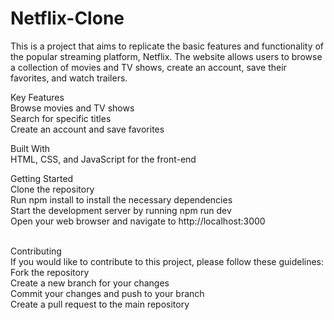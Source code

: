# Netflix-Clone
This is a project that aims to replicate the basic features and functionality of the popular streaming platform, Netflix. The website allows users to browse a collection of movies and TV shows, create an account, save their favorites, and watch trailers.

Key Features<br>
Browse movies and TV shows 
<br>
Search for specific titles
<br>
Create an account and save favorites

Built With
<br>
HTML, CSS, and JavaScript for the front-end

Getting Started
<br>
Clone the repository
<br>
Run npm install to install the necessary dependencies
<br>
Start the development server by running npm run dev
<br>
Open your web browser and navigate to http://localhost:3000

<br>
Contributing
<br>
If you would like to contribute to this project, please follow these guidelines:
<br>
Fork the repository
<br>
Create a new branch for your changes
<br>
Commit your changes and push to your branch
<br>
Create a pull request to the main repository
<br>

